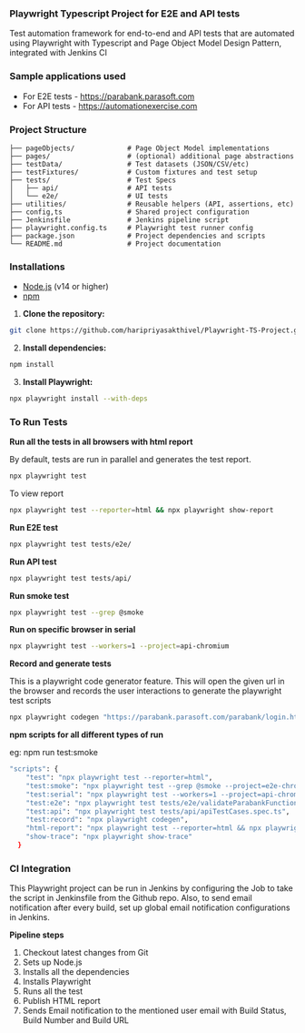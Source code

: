 ### Playwright Typescript Project for E2E and API tests
Test automation framework for end-to-end and API tests that are automated using Playwright with Typescript and Page Object Model Design Pattern, integrated with Jenkins CI

### Sample applications used 
- For E2E tests - https://parabank.parasoft.com 
- For API tests - https://automationexercise.com

### Project Structure

```
├── pageObjects/             # Page Object Model implementations
├── pages/                   # (optional) additional page abstractions
├── testData/                # Test datasets (JSON/CSV/etc)
├── testFixtures/            # Custom fixtures and test setup
├── tests/                   # Test Specs
│   ├── api/                 # API tests
│   └── e2e/                 # UI tests
├── utilities/               # Reusable helpers (API, assertions, etc)
├── config,ts                # Shared project configuration
├── Jenkinsfile              # Jenkins pipeline script
├── playwright.config.ts     # Playwright test runner config
├── package.json             # Project dependencies and scripts
└── README.md                # Project documentation
```
### Installations

- [Node.js](https://nodejs.org/en/download/) (v14 or higher)
- [npm](https://www.npmjs.com/get-npm)

1. **Clone the repository:**

```bash
git clone https://github.com/haripriyasakthivel/Playwright-TS-Project.git
```

2. **Install dependencies:**

```bash
npm install
```

3. **Install Playwright:**

```bash
npx playwright install --with-deps
```
### To Run Tests

**Run all the tests in all browsers with html report**

By default, tests are run in parallel and generates the test report.
```bash
npx playwright test
```
To view report 
```bash
npx playwright test --reporter=html && npx playwright show-report
```
**Run E2E test** 
```bash
npx playwright test tests/e2e/
```
**Run API test**
```bash
npx playwright test tests/api/
```
**Run smoke test**
```bash
npx playwright test --grep @smoke
```
**Run on specific browser in serial**
```bash
npx playwright test --workers=1 --project=api-chromium
```
**Record and generate tests**

This is a playwright code generator feature. This will open the given url in the browser and records the user interactions to generate the playwright test scripts
```bash
npx playwright codegen "https://parabank.parasoft.com/parabank/login.htm"
```
**npm scripts for all different types of run**

eg: npm run test:smoke
```bash
"scripts": {
    "test": "npx playwright test --reporter=html",
    "test:smoke": "npx playwright test --grep @smoke --project=e2e-chromium",
    "test:serial": "npx playwright test --workers=1 --project=api-chromium",
    "test:e2e": "npx playwright test tests/e2e/validateParabankFunctions.spec.ts",
    "test:api": "npx playwright test tests/api/apiTestCases.spec.ts",
    "test:record": "npx playwright codegen",
    "html-report": "npx playwright test --reporter=html && npx playwright show-report",
    "show-trace": "npx playwright show-trace"
  }
```
### CI Integration

This Playwright project can be run in Jenkins by configuring the Job to take the script in Jenkinsfile from the Github repo. Also, to send email notification after every build, set up global email notification configurations in Jenkins.

**Pipeline steps**
1. Checkout latest changes from Git
2. Sets up Node.js
3. Installs all the dependencies
4. Installs Playwright
5. Runs all the test
6. Publish HTML report
7. Sends Email notification to the mentioned user email with Build Status, Build Number and Build URL
